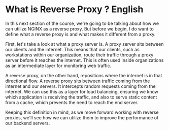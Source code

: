 # What is Reverse Proxy ? English

In this next section of the course, we're going to be talking about how we can utilize NGINX as a reverse proxy. But before we begin, I do want to define what a reverse proxy is and what makes it different from a proxy.

First, let's take a look at what a proxy server is. A proxy server sits between our clients and the internet. This means that our clients, such as workstations within our organization, route their traffic through a proxy server before it reaches the internet. This is often used inside organizations as an intermediate layer for monitoring web traffic.

A reverse proxy, on the other hand, repositions where the internet is in that directional flow. A reverse proxy sits between traffic coming from the internet and our servers. It intercepts random requests coming from the internet. We can use this as a layer for load balancing, ensuring we know which application is receiving the traffic, and also to serve static content from a cache, which prevents the need to reach the end server.

Keeping this definition in mind, as we move forward working with reverse proxies, we'll see how we can utilize them to improve the performance of our backend servers.